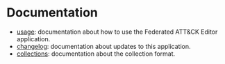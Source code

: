 # Documentation

- [usage](/docs/usage.md): documentation about how to use the Federated ATT&CK Editor application.
- [changelog](/docs/changelog.md): documentation about updates to this application.
- [collections](/docs/collections.md): documentation about the collection format.